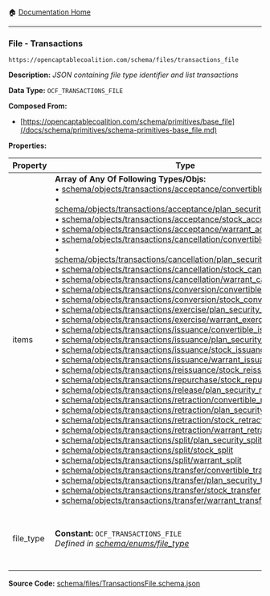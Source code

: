 :house: [Documentation Home](/README.md)

---

### File - Transactions

`https://opencaptablecoalition.com/schema/files/transactions_file`

**Description:** _JSON containing file type identifier and list transactions_

**Data Type:** `OCF_TRANSACTIONS_FILE`

**Composed From:**

- [https://opencaptablecoalition.com/schema/primitives/base_file](/docs/schema/primitives/schema-primitives-base_file.md)

**Properties:**

| Property  | Type                                                                                                                                                                                                                                                                                                                                                                                                                                                                                                                                                                                                                                                                                                                                                                                                                                                                                                                                                                                                                                                                                                                                                                                                                                                                                                                                                                                                                                                                                                                                                                                                                                                                                                                                                                                                                                                                                                                                                                                                                                                                                                                                                                                                                                                                                                                                                                                                                                                                                                                                                                                                                                                                                                                                                                                                                                                                                                                                                                                                                                                                                                                                                                                                                                                                                                                                                                                                                                                                                                                                                                                                                                                                                                                                                                                                                                                                                                                                                                                                                                                                                                                                                                                                                                                                                                                                                                                                                                                                                                                                                                                                                                                                                                                                                                                                                                                                                                                                                                                                                                                                                                                                                                                                                                                                                                                                                                                                                                                                                                                                                             | Description                                                   | Required   |
| --------- | ---------------------------------------------------------------------------------------------------------------------------------------------------------------------------------------------------------------------------------------------------------------------------------------------------------------------------------------------------------------------------------------------------------------------------------------------------------------------------------------------------------------------------------------------------------------------------------------------------------------------------------------------------------------------------------------------------------------------------------------------------------------------------------------------------------------------------------------------------------------------------------------------------------------------------------------------------------------------------------------------------------------------------------------------------------------------------------------------------------------------------------------------------------------------------------------------------------------------------------------------------------------------------------------------------------------------------------------------------------------------------------------------------------------------------------------------------------------------------------------------------------------------------------------------------------------------------------------------------------------------------------------------------------------------------------------------------------------------------------------------------------------------------------------------------------------------------------------------------------------------------------------------------------------------------------------------------------------------------------------------------------------------------------------------------------------------------------------------------------------------------------------------------------------------------------------------------------------------------------------------------------------------------------------------------------------------------------------------------------------------------------------------------------------------------------------------------------------------------------------------------------------------------------------------------------------------------------------------------------------------------------------------------------------------------------------------------------------------------------------------------------------------------------------------------------------------------------------------------------------------------------------------------------------------------------------------------------------------------------------------------------------------------------------------------------------------------------------------------------------------------------------------------------------------------------------------------------------------------------------------------------------------------------------------------------------------------------------------------------------------------------------------------------------------------------------------------------------------------------------------------------------------------------------------------------------------------------------------------------------------------------------------------------------------------------------------------------------------------------------------------------------------------------------------------------------------------------------------------------------------------------------------------------------------------------------------------------------------------------------------------------------------------------------------------------------------------------------------------------------------------------------------------------------------------------------------------------------------------------------------------------------------------------------------------------------------------------------------------------------------------------------------------------------------------------------------------------------------------------------------------------------------------------------------------------------------------------------------------------------------------------------------------------------------------------------------------------------------------------------------------------------------------------------------------------------------------------------------------------------------------------------------------------------------------------------------------------------------------------------------------------------------------------------------------------------------------------------------------------------------------------------------------------------------------------------------------------------------------------------------------------------------------------------------------------------------------------------------------------------------------------------------------------------------------------------------------------------------------------------------------------------------------------------------------------------- | ------------------------------------------------------------- | ---------- |
| items     | **Array of Any Of Following Types/Objs:**</br>&bull; [schema/objects/transactions/acceptance/convertible_acceptance](/docs/schema/objects/transactions/acceptance/schema-objects-transactions-acceptance-convertible_acceptance.md)</br>&bull; [schema/objects/transactions/acceptance/plan_security_acceptance](/docs/schema/objects/transactions/acceptance/schema-objects-transactions-acceptance-plan_security_acceptance.md)</br>&bull; [schema/objects/transactions/acceptance/stock_acceptance](/docs/schema/objects/transactions/acceptance/schema-objects-transactions-acceptance-stock_acceptance.md)</br>&bull; [schema/objects/transactions/acceptance/warrant_acceptance](/docs/schema/objects/transactions/acceptance/schema-objects-transactions-acceptance-warrant_acceptance.md)</br>&bull; [schema/objects/transactions/cancellation/convertible_cancellation](/docs/schema/objects/transactions/cancellation/schema-objects-transactions-cancellation-convertible_cancellation.md)</br>&bull; [schema/objects/transactions/cancellation/plan_security_cancellation](/docs/schema/objects/transactions/cancellation/schema-objects-transactions-cancellation-plan_security_cancellation.md)</br>&bull; [schema/objects/transactions/cancellation/stock_cancellation](/docs/schema/objects/transactions/cancellation/schema-objects-transactions-cancellation-stock_cancellation.md)</br>&bull; [schema/objects/transactions/cancellation/warrant_cancellation](/docs/schema/objects/transactions/cancellation/schema-objects-transactions-cancellation-warrant_cancellation.md)</br>&bull; [schema/objects/transactions/conversion/convertible_conversion](/docs/schema/objects/transactions/conversion/schema-objects-transactions-conversion-convertible_conversion.md)</br>&bull; [schema/objects/transactions/conversion/stock_conversion](/docs/schema/objects/transactions/conversion/schema-objects-transactions-conversion-stock_conversion.md)</br>&bull; [schema/objects/transactions/exercise/plan_security_exercise](/docs/schema/objects/transactions/exercise/schema-objects-transactions-exercise-plan_security_exercise.md)</br>&bull; [schema/objects/transactions/exercise/warrant_exercise](/docs/schema/objects/transactions/exercise/schema-objects-transactions-exercise-warrant_exercise.md)</br>&bull; [schema/objects/transactions/issuance/convertible_issuance](/docs/schema/objects/transactions/issuance/schema-objects-transactions-issuance-convertible_issuance.md)</br>&bull; [schema/objects/transactions/issuance/plan_security_issuance](/docs/schema/objects/transactions/issuance/schema-objects-transactions-issuance-plan_security_issuance.md)</br>&bull; [schema/objects/transactions/issuance/stock_issuance](/docs/schema/objects/transactions/issuance/schema-objects-transactions-issuance-stock_issuance.md)</br>&bull; [schema/objects/transactions/issuance/warrant_issuance](/docs/schema/objects/transactions/issuance/schema-objects-transactions-issuance-warrant_issuance.md)</br>&bull; [schema/objects/transactions/reissuance/stock_reissuance](/docs/schema/objects/transactions/reissuance/schema-objects-transactions-reissuance-stock_reissuance.md)</br>&bull; [schema/objects/transactions/repurchase/stock_repurchase](/docs/schema/objects/transactions/repurchase/schema-objects-transactions-repurchase-stock_repurchase.md)</br>&bull; [schema/objects/transactions/release/plan_security_release](/docs/schema/objects/transactions/release/schema-objects-transactions-release-plan_security_release.md)</br>&bull; [schema/objects/transactions/retraction/convertible_retraction](/docs/schema/objects/transactions/retraction/schema-objects-transactions-retraction-convertible_retraction.md)</br>&bull; [schema/objects/transactions/retraction/plan_security_retraction](/docs/schema/objects/transactions/retraction/schema-objects-transactions-retraction-plan_security_retraction.md)</br>&bull; [schema/objects/transactions/retraction/stock_retraction](/docs/schema/objects/transactions/retraction/schema-objects-transactions-retraction-stock_retraction.md)</br>&bull; [schema/objects/transactions/retraction/warrant_retraction](/docs/schema/objects/transactions/retraction/schema-objects-transactions-retraction-warrant_retraction.md)</br>&bull; [schema/objects/transactions/split/plan_security_split](/docs/schema/objects/transactions/split/schema-objects-transactions-split-plan_security_split.md)</br>&bull; [schema/objects/transactions/split/stock_split](/docs/schema/objects/transactions/split/schema-objects-transactions-split-stock_split.md)</br>&bull; [schema/objects/transactions/split/warrant_split](/docs/schema/objects/transactions/split/schema-objects-transactions-split-warrant_split.md)</br>&bull; [schema/objects/transactions/transfer/convertible_transfer](/docs/schema/objects/transactions/transfer/schema-objects-transactions-transfer-convertible_transfer.md)</br>&bull; [schema/objects/transactions/transfer/plan_security_transfer](/docs/schema/objects/transactions/transfer/schema-objects-transactions-transfer-plan_security_transfer.md)</br>&bull; [schema/objects/transactions/transfer/stock_transfer](/docs/schema/objects/transactions/transfer/schema-objects-transactions-transfer-stock_transfer.md)</br>&bull; [schema/objects/transactions/transfer/warrant_transfer](/docs/schema/objects/transactions/transfer/schema-objects-transactions-transfer-warrant_transfer.md)</br> | List of OCF transaction objects                               | `REQUIRED` |
| file_type | **Constant:** `OCF_TRANSACTIONS_FILE`</br>_Defined in [schema/enums/file_type](/docs/schema/enums/schema-enums-file_type.md)_                                                                                                                                                                                                                                                                                                                                                                                                                                                                                                                                                                                                                                                                                                                                                                                                                                                                                                                                                                                                                                                                                                                                                                                                                                                                                                                                                                                                                                                                                                                                                                                                                                                                                                                                                                                                                                                                                                                                                                                                                                                                                                                                                                                                                                                                                                                                                                                                                                                                                                                                                                                                                                                                                                                                                                                                                                                                                                                                                                                                                                                                                                                                                                                                                                                                                                                                                                                                                                                                                                                                                                                                                                                                                                                                                                                                                                                                                                                                                                                                                                                                                                                                                                                                                                                                                                                                                                                                                                                                                                                                                                                                                                                                                                                                                                                                                                                                                                                                                                                                                                                                                                                                                                                                                                                                                                                                                                                                                                    | File type field (used to select proper schema for validation) | `REQUIRED` |

**Source Code:** [schema/files/TransactionsFile.schema.json](/schema/files/TransactionsFile.schema.json)
